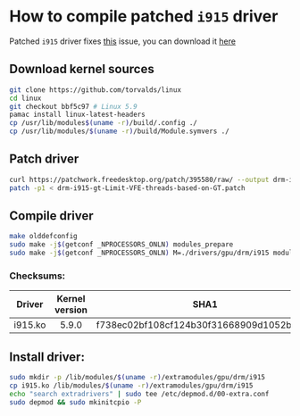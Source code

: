 # How to compile patched `i915` driver
Patched `i915` driver fixes [this][bug] issue, you can download it [here][releases]
## Download kernel sources
```bash
git clone https://github.com/torvalds/linux
cd linux
git checkout bbf5c97 # Linux 5.9
pamac install linux-latest-headers
cp /usr/lib/modules$(uname -r)/build/.config ./
cp /usr/lib/modules/$(uname -r)/build/Module.symvers ./
```

## Patch driver
```bash
curl https://patchwork.freedesktop.org/patch/395580/raw/ --output drm-i915-gt-Limit-VFE-threads-based-on-GT.patch
patch -p1 < drm-i915-gt-Limit-VFE-threads-based-on-GT.patch
```

## Compile driver
```bash
make olddefconfig
sudo make -j$(getconf _NPROCESSORS_ONLN) modules_prepare
sudo make -j$(getconf _NPROCESSORS_ONLN) M=./drivers/gpu/drm/i915 modules
```

### Checksums:
Driver |Kernel version|SHA1
:-----:|:------------:|:--------------------------------------:
i915.ko|5.9.0         |f738ec02bf108cf124b30f31668909d1052ba034

## Install driver:
```bash
sudo mkdir -p /lib/modules/$(uname -r)/extramodules/gpu/drm/i915
cp i915.ko /lib/modules/$(uname -r)/extramodules/gpu/drm/i915
echo "search extradrivers" | sudo tee /etc/depmod.d/00-extra.conf
sudo depmod && sudo mkinitcpio -P
```

<!--Links-->
[bug]: https://bugzilla.redhat.com/show_bug.cgi?id=1843274
[releases]: https://github.com/jeffangelion/i915-vfe/releases